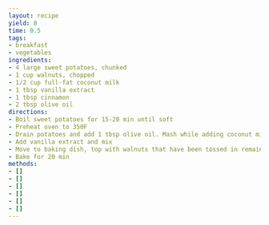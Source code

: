 ```yaml
---
layout: recipe
yield: 8
time: 0.5
tags:
- breakfast
- vegetables
ingredients:
- 4 large sweet potatoes, chunked
- 1 cup walnuts, chopped
- 1/2 cup full-fat coconut milk
- 1 tbsp vanilla extract
- 1 tbsp cinnamon
- 2 tbsp olive oil
directions:
- Boil sweet potatoes for 15-20 min until soft
- Preheat oven to 350F
- Drain potatoes and add 1 tbsp olive oil. Mash while adding coconut milk
- Add vanilla extract and mix
- Move to baking dish, top with walnuts that have been tossed in remaining oil and sprinkled with cinnamon
- Bake for 20 min
methods:
- []
- []
- []
- []
- []
- []
---
```

